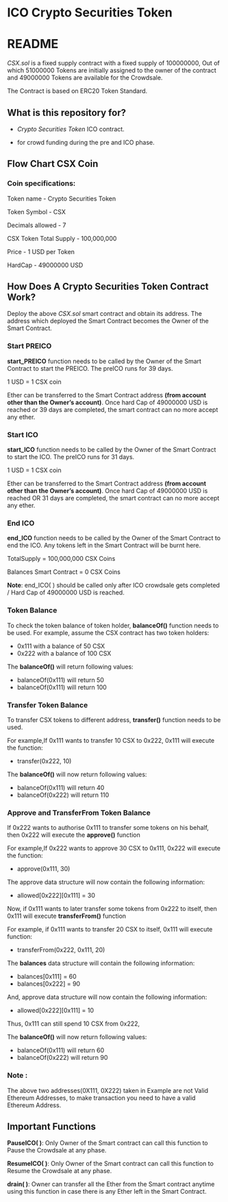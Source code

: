 # ICO Crypto Securities Token

# README

*CSX.sol* is a fixed supply contract with a fixed supply of 100000000, Out of which 51000000 Tokens are initially assigned to the owner of the contract and 49000000 Tokens are available for the Crowdsale.

The Contract is based on ERC20 Token Standard.

## What is this repository for?
* *Crypto Securities Token* ICO contract.

* for crowd funding during the pre and ICO phase.

## Flow Chart CSX Coin

### Coin specifications:

Token name - Crypto Securities Token

Token Symbol - CSX

Decimals allowed - 7

CSX Token Total Supply - 100,000,000

Price - 1 USD per Token

HardCap - 49000000 USD

## How Does A Crypto Securities Token Contract Work?

Deploy the above *CSX.sol* smart contract and obtain its address.
The address which deployed the Smart Contract becomes the Owner of the Smart Contract.

  
### Start PREICO  
**start_PREICO** function needs to be called by the Owner of the Smart Contract to start the PREICO. The preICO runs for 39 days.

1 USD = 1 CSX coin

Ether can be transferred to the Smart Contract address **(from account other than the Owner’s account)**.
Once hard Cap of 49000000 USD is reached or 39 days are completed, the smart contract can no more accept any ether.


### Start ICO
**start_ICO** function needs to be called by the Owner of the Smart Contract to start the ICO. The preICO runs for 31 days.

1 USD = 1 CSX coin

Ether can be transferred to the Smart Contract address **(from account other than the Owner’s account)**.
Once hard Cap of 49000000 USD is reached OR 31 days are completed, the smart contract can no more accept any ether.

### End ICO
**end_ICO** function needs to be called by the Owner of the Smart Contract to end the ICO. Any tokens left in the Smart Contract will be burnt here.

TotalSupply = 100,000,000  CSX Coins 

Balances Smart Contract = 0  CSX Coins 

**Note**:   end_ICO(  ) should be called only after  ICO crowdsale gets completed / Hard Cap of 49000000 USD is reached.

### Token Balance
To check the token balance of token holder, **balanceOf()** function needs to be used.
For example, assume the CSX contract has two token holders:
* 0x111 with a balance of 50 CSX
* 0x222 with a balance of 100 CSX

The **balanceOf()** will return following values:
* balanceOf(0x111) will return 50
* balanceOf(0x111) will return 100


### Transfer Token Balance
To transfer CSX tokens to different address, **transfer()** function needs to be used.

For example,If 0x111 wants to transfer 10 CSX to 0x222,
0x111 will execute the function:
* transfer(0x222, 10)

The **balanceOf()** will now return following values:
* balanceOf(0x111) will return 40
* balanceOf(0x222) will return 110

### Approve and TransferFrom Token Balance
If 0x222 wants to authorise 0x111 to transfer some tokens on his behalf, then 0x222 will  execute the **approve()** function

For example,If 0x222 wants to approve 30 CSX to 0x111,
0x222 will execute the function:
* approve(0x111, 30)

The approve data structure will now contain the following information:
* allowed[0x222][0x111] = 30
	
Now, if 0x111 wants to later transfer some tokens from 0x222 to itself, then 0x111 will execute **transferFrom()** function

For example, if 0x111 wants to transfer 20 CSX to itself,
0x111 will execute function:
* transferFrom(0x222, 0x111, 20)
 
The **balances** data structure will contain the following information:
* balances[0x111] = 60
* balances[0x222] = 90

And, approve data structure will now contain the following information:
* allowed[0x222][0x111] = 10

Thus, 0x111 can still spend 10 CSX from 0x222,

The **balanceOf()** will now return following values:
* balanceOf(0x111) will return 60
* balanceOf(0x222) will return 90

### Note : 
The above two addresses(0X111, 0X222) taken in Example are not Valid Ethereum Addresses, to make transaction you need to have a valid Ethereum Address.
     
## Important Functions
**PauseICO( )**: Only Owner of the Smart contract can call this function to Pause the Crowdsale at any phase.

**ResumeICO( )**: Only Owner of the Smart contract can call this function to Resume the Crowdsale at any phase.

**drain( )**: Owner can transfer all the Ether from the Smart contract anytime using this function in case there is any Ether left in the Smart Contract.



